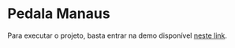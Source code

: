 ﻿# Pedala Manaus

 Para executar o projeto, basta entrar na demo disponível [neste link](https://teste-icts-delta.vercel.app/).
